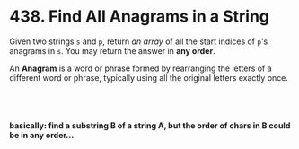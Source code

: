 # 438. Find All Anagrams in a String

Given two strings `s` and `p`, return _an array_ of all the start indices of `p`'s anagrams in `s`. You may return the answer in **any order**.

An **Anagram** is a word or phrase formed by rearranging the letters of a different word or phrase, typically using all the original letters exactly once.

<br/>
<br/>

#### basically: find a substring B of a string A, but the order of chars in B could be in any order...
